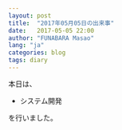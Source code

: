```yaml
---
layout: post
title:  "2017年05月05日の出来事"
date:   2017-05-05 22:00
author: "FUNABARA Masao"
lang: "ja"
categories: blog
tags: diary
---
```


本日は、

* システム開発

を行いました。

